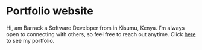 # Portfolio website

Hi, am Barrack a Software Developer from in Kisumu, Kenya.
I’m always open to connecting with others, so feel free to reach out anytime. Click [here](https://barrack-portfolio.netlify.app/) to see my portfolio.

